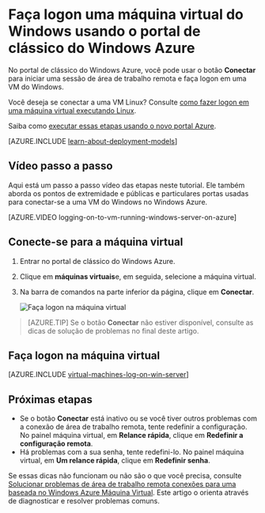 <properties
    pageTitle="Faça logon em uma VM clássico do Windows Azure | Microsoft Azure"
    description="Use o portal clássico do Windows Azure para fazer logon uma máquina virtual do Windows criada com o modelo de implantação clássico."
    services="virtual-machines-windows"
    documentationCenter=""
    authors="cynthn"
    manager="timlt"
    editor="tysonn"
    tags="azure-service-management"/>

<tags
    ms.service="virtual-machines-windows"
    ms.workload="infrastructure-services"
    ms.tgt_pltfrm="vm-windows"
    ms.devlang="na"
    ms.topic="article"
    ms.date="07/28/2016"
    ms.author="cynthn"/>


# <a name="log-on-to-a-windows-virtual-machine-using-the-azure-classic-portal"></a>Faça logon uma máquina virtual do Windows usando o portal de clássico do Windows Azure

No portal de clássico do Windows Azure, você pode usar o botão **Conectar** para iniciar uma sessão de área de trabalho remota e faça logon em uma VM do Windows.

Você deseja se conectar a uma VM Linux? Consulte [como fazer logon em uma máquina virtual executando Linux](virtual-machines-linux-mac-create-ssh-keys.md).

Saiba como [executar essas etapas usando o novo portal Azure](virtual-machines-windows-connect-logon.md).

[AZURE.INCLUDE [learn-about-deployment-models](../../includes/learn-about-deployment-models-classic-include.md)] 

## <a name="video-walkthrough"></a>Vídeo passo a passo

Aqui está um passo a passo vídeo das etapas neste tutorial. Ele também aborda os pontos de extremidade e públicas e particulares portas usadas para conectar-se a uma VM do Windows no Windows Azure.

[AZURE.VIDEO logging-on-to-vm-running-windows-server-on-azure]


## <a name="connect-to-the-virtual-machine"></a>Conecte-se para a máquina virtual

1. Entrar no portal de clássico do Windows Azure.

2. Clique em **máquinas virtuais**e, em seguida, selecione a máquina virtual.

3. Na barra de comandos na parte inferior da página, clique em **Conectar**.

    ![Faça logon na máquina virtual](./media/virtual-machines-windows-classic-connect-logon/connectwindows.png)
    
> [AZURE.TIP] Se o botão **Conectar** não estiver disponível, consulte as dicas de solução de problemas no final deste artigo.

## <a name="log-on-to-the-virtual-machine"></a>Faça logon na máquina virtual

[AZURE.INCLUDE [virtual-machines-log-on-win-server](../../includes/virtual-machines-log-on-win-server.md)]

## <a name="next-steps"></a>Próximas etapas

-   Se o botão **Conectar** está inativo ou se você tiver outros problemas com a conexão de área de trabalho remota, tente redefinir a configuração. No painel máquina virtual, em **Relance rápida**, clique em **Redefinir a configuração remota**.
-   Há problemas com a sua senha, tente redefini-lo. No painel máquina virtual, em **Um relance rápida**, clique em **Redefinir senha**.

Se essas dicas não funcionam ou não são o que você precisa, consulte [Solucionar problemas de área de trabalho remota conexões para uma baseada no Windows Azure Máquina Virtual](virtual-machines-windows-troubleshoot-rdp-connection.md). Este artigo o orienta através de diagnosticar e resolver problemas comuns.


